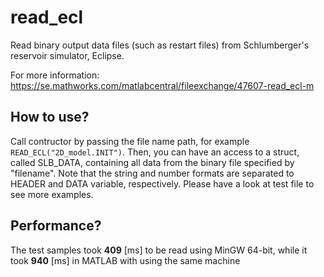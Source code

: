 # read_ecl
Read binary output data files (such as restart files) from Schlumberger's reservoir simulator, Eclipse. 

For more information: https://se.mathworks.com/matlabcentral/fileexchange/47607-read_ecl-m

## How to use?
Call contructor by passing the file name path, for example ```READ_ECL("2D_model.INIT")```. Then, you can have an access to a struct, called SLB_DATA, containing all data from
the binary file specified by "filename". Note that the string and number formats are separated to HEADER and DATA variable, respectively. Please have a look at test file to see more examples.

## Performance?
The test samples took **409** [ms] to be read using MinGW 64-bit, while it took **940** [ms] in MATLAB with using the same machine
